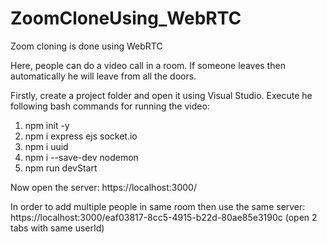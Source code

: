 # ZoomCloneUsing_WebRTC
Zoom cloning is done using WebRTC

Here, people can do a video call in a room. If someone leaves then automatically he will leave from all the doors.

Firstly, create a project folder and open it using Visual Studio.
Execute he following bash commands for running the video:
1. npm init -y
2. npm i express ejs socket.io
3. npm i uuid
4. npm i --save-dev nodemon
5. npm run devStart

Now open the server:
https://localhost:3000/ 

In order to add multiple people in same room then use the same server: https://localhost:3000/eaf03817-8cc5-4915-b22d-80ae85e3190c (open 2 tabs with same userId)
